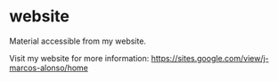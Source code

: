 # website

Material accessible from my website.

Visit my website for more information: https://sites.google.com/view/j-marcos-alonso/home


